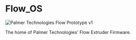 # Flow_OS
![Palmer Technologies Flow Prototype v1](http://box2344.temp.domains/~palmerth/wp-content/uploads/2020/08/20200803_163044-scaled.jpg)

The home of Palmer Technologies' Flow Extruder Firmware. 
